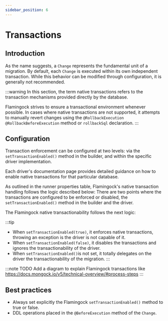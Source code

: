 ```yaml
---
sidebar_position: 6
---
```


# Transactions

## Introduction

As the name suggests, a ```Change``` represents the fundamental unit of a migration. By default, each ```Change``` is executed within its own independent transaction. While this behavior can be modified through configuration, it is generally not recommended.

:::warning
In this section, the term native transactions refers to the transaction mechanisms provided directly by the database.

Flamingock strives to ensure a transactional environment whenever possible. In cases where native transactions are not supported, it attempts to manually revert changes using the ```@RollbackExecution``` ```@RollbackBeforeExecution``` method or ```rollbackSql``` declaration.
:::

## Configuration

Transaction enforcement can be configured at two levels: via the ```setTransactionEnabled()``` method in the builder, and within the specific driver implementation.

Each driver's documentation page provides detailed guidance on how to enable native transactions for that particular database.

As outlined in the runner properties table, Flamingock's native transaction handling follows the logic described below:
There are two points where the transactions are configured to be enforced or disabled, the ```setTransactionEnabled()``` method in the builder and the driver.

The Flamingock native transactionability follows the next logic:

:::tip
- When ```setTransactionEnabled(true)```, it enforces native transactions, throwing an exception is the driver is not capable of it.
- When ```setTransactionEnabled(false)```, it disables the transactions and ignores the transactionability of the driver.
- When ```setTransactionEnabled()```is not set, it totally delegates on the driver the transactionability of the migration.
:::

:::note TODO
Add a diagram to explain Flamingock transactions like https://docs.mongock.io/v5/technical-overview/#process-steps
:::

## Best practices
- Always set explicitly the Flamingock ```setTransactionEnabled()``` method to true or false.
- DDL operations placed in the ```@BeforeExecution``` method of the ```Change```.